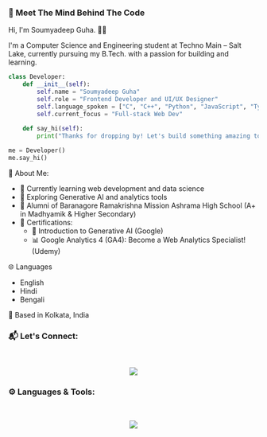 <h3>🌟 Meet The Mind Behind The Code</h3>

Hi, I'm Soumyadeep Guha. 👨‍💻

I'm a Computer Science and Engineering student at Techno Main – Salt Lake, currently pursuing my B.Tech. with a passion for building and learning.

```python
class Developer:
    def __init__(self):
        self.name = "Soumyadeep Guha"
        self.role = "Frontend Developer and UI/UX Designer"
        self.language_spoken = ["C", "C++", "Python", "JavaScript", "TypeScript"]
        self.current_focus = "Full-stack Web Dev"
    
    def say_hi(self):
        print("Thanks for dropping by! Let's build something amazing together 🚀")

me = Developer()
me.say_hi()
```

📌 About Me:
- 🚀 Currently learning web development and data science
- 🤖 Exploring Generative AI and analytics tools
- 🏫 Alumni of Baranagore Ramakrishna Mission Ashrama High School (A+ in Madhyamik & Higher Secondary)
- 📜 Certifications:
  - 🧠 Introduction to Generative AI (Google)
  - 📊 Google Analytics 4 (GA4): Become a Web Analytics Specialist! (Udemy)

🌐 Languages
- English
- Hindi
- Bengali

📍 Based in Kolkata, India

<h3 align="left">📬 Let's Connect:</h3>
<br>
<p align="center">
  <a href="https://skillicons.dev">
    <img src="https://skillicons.dev/icons?i=discord,twitter,linkedin,stackoverflow" />
  </a>
</p>

<h3 align="left">⚙️ Languages & Tools:</h3>
<br>
<p align="center">
  <a href="https://skillicons.dev">
    <img src="https://skillicons.dev/icons?i=c,cpp,py,html,css,js,ts,tailwind,vite,mongodb,react,md,git,github,replit,powershell,vscode,gcp,figma,ai,ps,blender,notion,firebase,vercel,windows" />
  </a>
</p>
